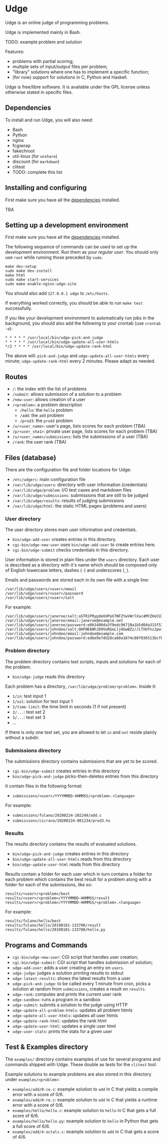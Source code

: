 Udge
====

Udge is an online judge of programming problems.

Udge is implemented mainly in Bash.

TODO: example problem and solution

Features:

* problems with partial scoring;
* multiple sets of input/output files per problem;
* "library" solutions where one has to implement a specific function;
* (for now) support for solutions in C, Python and Haskell.

Udge is free/libre software.
It is available under the GPL license
unless otherwise stated in specific files.


Dependencies
------------

To install and run Udge, you will also need:

* Bash
* Python
* nginx
* fcgiwrap
* fakechroot
* util-linux (for `unshare`)
* discount (for `markdown`)
* clitest
* TODO: complete this list

[dependencies]: #dependencies


Installing and configuring
--------------------------

First make sure you have all the [dependencies] installed.

TBA


Setting up a development environment
------------------------------------

First make sure you have all the [dependencies] installed.

The following sequence of commands can be used to set up the development
environment.  Run them as your _regular user_.  You should only use `root`
while running those preceded by `sudo`.

```
make dev-setup
sudo make dev-install
make html
sudo make start-services
sudo make enable-nginx-udge-site
```

You should also add `127.0.0.1 udge` to `/etc/hosts`.

If everything worked correctly,
you should be able to run `make test` successfully.

If you like your development environment
to automatically run jobs in the background,
you should also add the following to your crontab (use `crontab -e`):

```
* * * * * /usr/local/bin/udge-pick-and-judge
* * * * * /usr/local/bin/udge-update-all-user-htmls
*/2 * * * * /usr/local/bin/udge-update-rank-html
```

The above will:
`pick-and-judge` and `udge-update-all-user-htmls` every minute;
`udge-update-rank-html` every 2 minutes.
Please adapt as needed.

Routes
------

* `/`:              the index with the list of problems
* `/submit`:        allows submission of a solution to a problem
* `/new-user`:      allows creation of a user
* `/<problem>`:     a problem description
	- `/hello`:     the `hello` problem
	- `/add`:       the `add` problem
	- `/prod3`:     the `prod3` problem
* `/u/<user_name>`: user's page, lists scores for each problem (TBA)
* `/p/<user_sha1>`: private user page, lists scores for each problem (TBA)
* `/u/<user_name>/submissions`: lists the submissions of a user    (TBA)
* `/rank`:          the user rank (TBA)


Files (database)
----------------

There are the configuration file and folder locations for Udge:

* `/etc/udgerc`:               main configuration file
* `/var/lib/udge/users`:       directory with user information (credentials)
* `/var/lib/udge/problem`:     I/O test cases and markdown files
* `/var/lib/udge/submissions`: submissions that are still to be judged
* `/var/lib/udge/results`:     results of judging submissions
* `/var/lib/udge/html`:        the static HTML pages (problems and users)


### User directory

The user directory stores main user information and credentials.

* `bin/udge-add-user` creates entries in this directory.
* `cgi-bin/udge-new-user` uses `bin/udge-add-user` to create entries here.
* `cgi-bin/udge-submit` checks credentials in this directory.

User information is stored in plain files under the `users` directory.
Each user is described as a directory with it's name which should be composed
only of English lowercase letters, dashes (`-`) and underscores (`_`).

Emails and passwords are stored each in its own file with a single line:

```
/var/lib/udge/users/<user>/email
/var/lib/udge/users/<user>/password
/var/lib/udge/users/<user>/salt
```

For example:

```
/var/lib/udge/users/janeroe/salt:aSTR1PRypdeUUPeX7NFZYwVWrlXac4MYZHoCUIaq
/var/lib/udge/users/janeroe/email:janeroe@example.net
/var/lib/udge/users/janeroe/password:e0b3400da3f9edc96718a1b5d0da315f518e36b820404635998319662828fe44
/var/lib/udge/users/johndoe/salt:QHFNE6WhJD9VoRGeLljOGwBZz//LTXUfnzJpw1k9
/var/lib/udge/users/johndoe/email:johndoe@example.com
/var/lib/udge/users/johndoe/password:edbe9e7dd28ca60a1874c88f036513bcf0bcc4d8b5d1f7d875e4fc37b8059828
```


### Problem directory

The problem directory contains test scripts, inputs and solutions for each of the problem.

* `bin/udge-judge` reads this directory

Each problem has a directory, `/var/lib/udge/problem/<problem>`.  Inside it:

* `1/in`: test input 1
* `1/sol`: solution for test input 1
* `1/time-limit`: the time limit in seconds (1 if not present)
* `2/...`: test set 2
* `3/...`: test set 3
* ...

If there is only one test set, you are allowed to let `in` and `out` reside
plainly without a subdir.


### Submissions directory

The submissions directory contains submissions that are yet to be scored.

* `cgi-bin/udge-submit` creates entries in this directory
* `bin/udge-pick-and-judge` picks-then-deletes entries from this directory

It contain files in the following format:

* `submissions/<user>/YYYYMMDD-HHMMSS/<problem>.<language>`

For example:

* `submissions/fulano/20200224-202249/add.c`
* `submissions/cicrano/20200224-001234/prod3.hs`


### Results

The results directory contains the results of evaluated solutions.

* `bin/udge-pick-and-judge` creates entries in this directory
* `bin/udge-update-all-user-htmls` reads from this directory
* `bin/udge-update-user-html` reads from this directory

Results contain a folder for each user which in turn contains a folder for each
problem which contains the best result for a problem along with a folder for
each of the submissions, like so:

```
results/<user>/<problem>/best
results/<user>/<problem>/YYYYMMDD-HHMMSS/result
results/<user>/<problem>/YYYYMMDD-HHMMSS/<problem>.<language>
```

For example:

```
results/fulano/hello/best
results/fulano/hello/20190101-133700/result
results/fulano/hello/20190101-133700/hello.py
```


Programs and Commands
---------------------

* `cgi-bin/udge-new-user`: CGI script that handles user creation;
* `cgi-bin/udge-submit`: CGI script that handles submission of solution;
* `udge-add-user`: adds a user creating an entry on `users`.
* `udge-judge`: judges a solution printing results to stdout
* `udge-latest-results`: shows the latest results from a user
* `udge-pick-and-judge`: to be called every 1 minute from cron,
                         picks a solution at random from `submissions`,
                         creates a result on `results`.
* `udge-rank`: computes and prints the current user rank
* `udge-sandbox`: runs a program in a sandbox
* `udge-submit`: submits a solution to the judge using HTTP
* `udge-update-all-problem-htmls`: updates all problem htmls
* `udge-update-all-user-htmls`: updates all user htmls
* `udge-update-rank-html`: updates the rank html
* `udge-update-user-html`: updates a single user html
* `udge-user-stats`: prints the stats for a given user


Test & Examples directory
-------------------------

The `examples/` directory contains examples of use for several programs and
commands shipped with Udge.  These double as tests for the `clitest` tool.

Example solutions to example problems are also stored in this directory
under `examples/<problem>`:

* `examples/add/0-ce.c`:
	example solution to `add` in C
	that yields a compile error with a score of 0/6.
* `examples/add/0-re.c`:
	example solution to `add` in C that
	yields a runtime error with a score of 0/6.
* `examples/hello/hello.c`:
	example solution to `hello` in C
	that gets a full score of 6/6.
* `examples/hello/hello.py`:
	example solution to `hello` in Python
	that gets a full score of 6/6.
* `examples/add/4-octals.c`:
	example solution to `add` in C
	that gets a score of 4/6.
